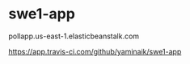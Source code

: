 # swe1-app

pollapp.us-east-1.elasticbeanstalk.com 


https://app.travis-ci.com/github/yaminaik/swe1-app
